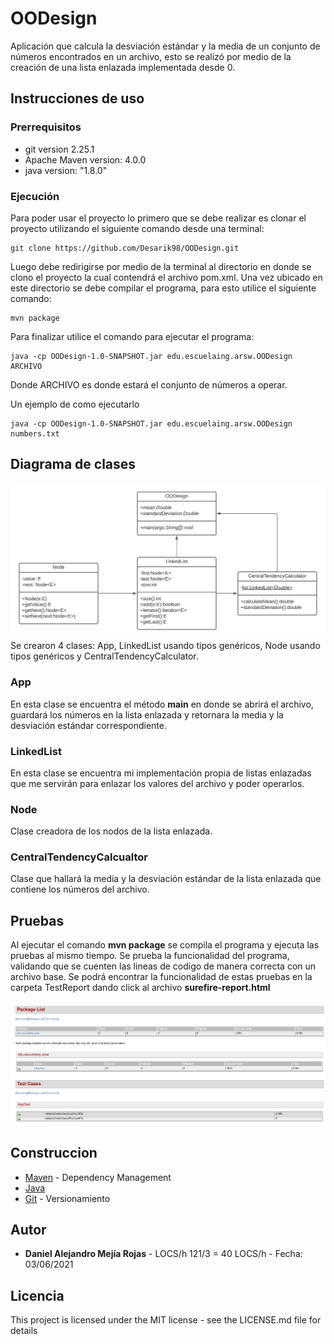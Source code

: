 # OODesign

Aplicación que calcula la desviación estándar y la media de un conjunto de números encontrados en un archivo, esto se realizó por medio de la creación de una lista enlazada implementada desde 0.

## Instrucciones de uso
### Prerrequisitos
- git version 2.25.1
- Apache Maven version: 4.0.0
- java version: "1.8.0"

### Ejecución
Para poder usar el proyecto lo primero que se debe realizar es clonar el proyecto utilizando el siguiente comando desde una terminal:
```
git clone https://github.com/Desarik98/OODesign.git
```
Luego debe redirigirse por medio de la terminal al directorio en donde se clono el proyecto la cual contendrá el archivo pom.xml.
Una vez ubicado en este directorio se debe compilar el programa, para esto utilice el siguiente comando:
```
mvn package
```
Para finalizar utilice el comando para ejecutar el programa:
```
java -cp OODesign-1.0-SNAPSHOT.jar edu.escuelaing.arsw.OODesign ARCHIVO
```
Donde ARCHIVO es donde estará el conjunto de números a operar.

Un ejemplo de como ejecutarlo
```
java -cp OODesign-1.0-SNAPSHOT.jar edu.escuelaing.arsw.OODesign numbers.txt
```
## Diagrama de clases
![Class Diagram](images/ClassDiagramOODesign.png)
Se crearon 4 clases: App, LinkedList usando tipos genéricos, Node usando tipos genéricos y CentralTendencyCalculator.

### App
En esta clase se encuentra el método **main** en donde se abrirá el archivo, guardará los números en la lista enlazada y retornara la media y la desviación estándar correspondiente.

### LinkedList
En esta clase se encuentra mi implementación propia de listas enlazadas que me servirán para enlazar los valores del archivo y poder operarlos.

### Node
Clase creadora de los nodos de la lista enlazada.

### CentralTendencyCalcualtor
Clase que hallará la media y la desviación estándar de la lista enlazada que contiene los números del archivo.

## Pruebas
Al ejecutar el comando **mvn package** se compila el programa y ejecuta las pruebas al mismo tiempo. Se prueba la funcionalidad del programa, validando que se cuenten las lineas de codigo de manera correcta con un archivo base. Se podrá encontrar la funcionalidad de estas pruebas en la carpeta TestReport dando click al archivo **surefire-report.html**

![surefire-report](images/surefire-report.png)
## Construccion
* [Maven](https://maven.apache.org/) - Dependency Management
* [Java](https://www.java.com/es/download/)
* [Git](https://github.com/) - Versionamiento
## Autor
* **Daniel Alejandro Mejía Rojas** - LOCS/h 121/3 = 40 LOCS/h - Fecha: 03/06/2021
## Licencia
This project is licensed under the MIT license - see the LICENSE.md file for details
